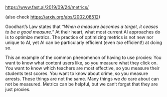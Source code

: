 https://www.fast.ai/2019/09/24/metrics/

(also check 
https://arxiv.org/abs/2002.08512)


Goodhart’s Law states that _“When a measure becomes a target, it ceases to be a good measure.”_ At their heart, what most current AI approaches do is to optimize metrics. The practice of optimizing metrics is not new nor unique to AI, yet AI can be particularly efficient (even _too_ efficient!) at doing so.

This an example of the common phenomenon of having to use proxies: You want to know what content users like, so you measure what they click on. You want to know which teachers are most effective, so you measure their students test scores. You want to know about crime, so you measure arrests. These things are not the same. Many things we _do_ care about can not be measured. Metrics can be helpful, but we can’t forget that they are just proxies.

